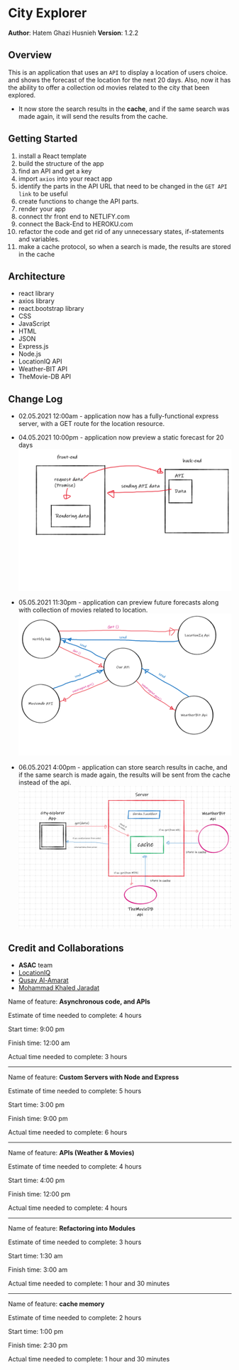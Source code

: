 # City Explorer

**Author**: Hatem Ghazi Husnieh
**Version**: 1.2.2

## Overview
This is an application that uses an `API` to display a location of users choice. and shows the forecast of the location for the next 20 days. Also, now it has the ability to offer a collection od movies related to the city that been explored. 

- It now store the search results in the **cache**, and if the same search was made again, it will send the results from the cache.

## Getting Started
1. install a React template
1. build the structure of the app
1. find an API and get a key
1. import `axios` into your react app
1. identify the parts in the API URL that need to be changed in the `GET API link` to be useful
1. create functions to change the API parts.
1. render your app
1. connect thr front end to NETLIFY.com
1. connect the Back-End to HEROKU.com
1. refactor the code and get rid of any unnecessary states, if-statements and variables. 
1. make a cache protocol, so when a search is made, the results are stored in the cache

## Architecture
- react library
- axios library
- react.bootstrap library
- CSS
- JavaScript
- HTML
- JSON 
- Express.js
- Node.js
- LocationIQ API
- Weather-BIT API
- TheMovie-DB API

## Change Log
- 02.05.2021 12:00am - application now has a fully-functional express server, with a GET route for the location resource. 

- 04.05.2021 10:00pm - application now preview a static forecast for 20 days
![response cycle](./pics/responce-cycle.png)

- 05.05.2021 11:30pm - application can preview future forecasts along with collection of movies related to location.
![response cycle](./pics/responce-cycle-2.png)

- 06.05.2021 4:00pm - application can store search results in cache, and if the same search is made again, the results will be sent from the cache instead of the api.
![cache response cycle](./pics/lab10.png) 


## Credit and Collaborations
- **ASAC** team
- [LocationIQ](https://locationiq.com/)
- [Qusay Al-Amarat](https://github.com/Qusay114)
- [Mohammad Khaled Jaradat](https://github.com/muhmadJaradat)


Name of feature: **Asynchronous code, and APIs**

Estimate of time needed to complete: 4 hours

Start time: 9:00 pm

Finish time: 12:00 am

Actual time needed to complete: 3 hours  

-------------------------

Name of feature: **Custom Servers with Node and Express**

Estimate of time needed to complete: 5 hours

Start time: 3:00 pm

Finish time: 9:00 pm 

Actual time needed to complete: 6 hours

-------------------

Name of feature: **APIs (Weather & Movies)**

Estimate of time needed to complete: 4 hours

Start time: 4:00 pm

Finish time: 12:00 pm 

Actual time needed to complete: 4 hours

---------------------

Name of feature: **Refactoring into Modules**

Estimate of time needed to complete: 3 hours

Start time: 1:30 am

Finish time: 3:00 am 

Actual time needed to complete: 1 hour and 30 minutes

--------------------

Name of feature: **cache memory**

Estimate of time needed to complete: 2 hours

Start time: 1:00 pm

Finish time: 2:30 pm 

Actual time needed to complete: 1 hour and 30 minutes
